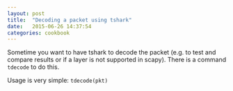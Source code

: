 ```yaml
---
layout: post
title:  "Decoding a packet using tshark"
date:   2015-06-26 14:37:54
categories: cookbook
---
```

Sometime you want to have tshark to decode the packet (e.g. to test and compare results or if a layer is not supported in scapy). There is a command `tdecode` to do this.

Usage is very simple: `tdecode(pkt)`
